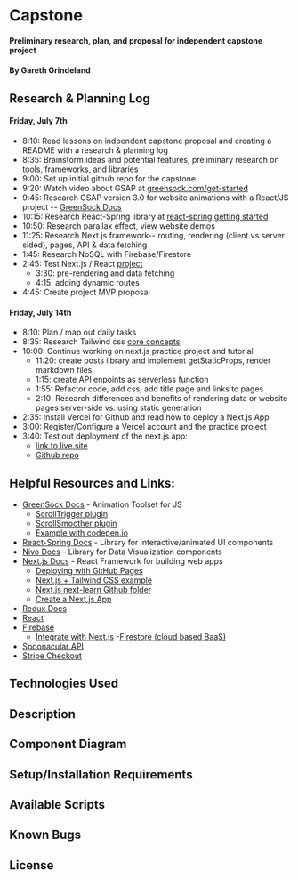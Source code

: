 # Capstone

#### Preliminary research, plan, and proposal for independent capstone project

#### By Gareth Grindeland

## Research & Planning Log

#### Friday, July 7th
* 8:10: Read lessons on indpendent capstone proposal and creating a README with a research & planning log
* 8:35: Brainstorm ideas and potential features, preliminary research on tools, frameworks, and libraries
* 9:00: Set up initial github repo for the capstone
* 9:20: Watch video about GSAP at [greensock.com/get-started](https://greensock.com/get-started/)
* 9:45: Research GSAP version 3.0 for website animations with a React/JS project -- [GreenSock Docs](https://greensock.com/docs/)
* 10:15: Research React-Spring library at [react-spring getting started](https://www.react-spring.dev/docs/getting-started)
* 10:50: Research parallax effect, view website demos
* 11:25: Research Next.js framework-- routing, rendering (client vs server sided), pages, API & data fetching
* 1:45: Research NoSQL with Firebase/Firestore
* 2:45: Test Next.js / React [project](https://github.com/gareth-24/nextjs-blog)
  - 3:30: pre-rendering and data fetching
  - 4:15: adding dynamic routes
* 4:45: Create project MVP proposal

#### Friday, July 14th
* 8:10: Plan / map out daily tasks
* 8:35: Research Tailwind css [core concepts](https://tailwindcss.com/docs/utility-first)
* 10:00: Continue working on next.js practice project and tutorial
  - 11:20: create posts library and implement getStaticProps, render markdown files
  - 1:15: create API enpoints as serverless function
  - 1:55: Refactor code, add css, add title page and links to pages
  - 2:10: Research differences and benefits of rendering data or website pages server-side vs. using static generation
* 2:35: Install Vercel for Github and read how to deploy a Next.js App
* 3:00: Register/Configure a Vercel account and the practice project
* 3:40: Test out deployment of the next.js app:
  - [link to live site](https://nextjs-blog-eta-snowy-14.vercel.app/)
  - [Github repo](https://github.com/gareth-24/nextjs-blog)

## Helpful Resources and Links:

* [GreenSock Docs](https://greensock.com/docs/) - Animation Toolset for JS
  - [ScrollTrigger plugin](https://greensock.com/docs/v3/Plugins/ScrollTrigger)
  - [ScrollSmoother plugin](https://greensock.com/docs/v3/Plugins/ScrollSmoother)
  - [Example with codepen.io](https://codepen.io/isladjan/pen/abdyPBw)
* [React-Spring Docs](https://www.react-spring.dev/docs) - Library for interactive/animated UI components
* [Nivo Docs](https://nivo.rocks/) - Library for Data Visualization components
* [Next.js Docs](https://nextjs.org/docs) - React Framework for building web apps
  - [Deploying with GitHub Pages](https://github.com/vercel/next.js/tree/canary/examples/github-pages)
  - [Next.js + Tailwind CSS example](https://github.com/vercel/next.js/tree/canary/examples/with-tailwindcss)
  - [Next.js next-learn Github folder](https://github.com/vercel/next-learn/tree/master/basics)
  - [Create a Next.js App](https://nextjs.org/learn/basics/create-nextjs-app)
* [Redux Docs](https://redux.js.org/introduction/getting-started)
* [React](https://react.dev/reference/react)
* [Firebase](https://firebase.google.com/)
  - [Integrate with Next.js](https://firebase.google.com/docs/hosting/frameworks/nextjs)
  -[Firestore (cloud based BaaS)](https://firebase.google.com/products/firestore)
* [Spoonacular API](https://spoonacular.com/food-api)
* [Stripe Checkout](https://stripe.com/docs/payments/checkout)


## Technologies Used

<!-- * Git
* JavaScript
* React version 18.2.0
*  -->

## Description

<!-- _(Full Description)_ -->

## Component Diagram

<!-- ![diagram](src/img/component-diagram.jpg) -->

## Setup/Installation Requirements



## Available Scripts



## Known Bugs



## License